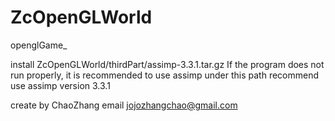 # ZcOpenGLWorld
openglGame_

install ZcOpenGLWorld/thirdPart/assimp-3.3.1.tar.gz
If the program does not run properly, it is recommended to use assimp under this path
recommend use assimp version 3.3.1

create by ChaoZhang
email jojozhangchao@gmail.com